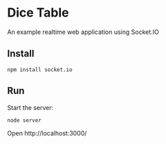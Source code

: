 Dice Table
==========

An example realtime web application using Socket.IO

## Install

```
npm install socket.io
```

## Run

Start the server:

```
node server
```

Open http://localhost:3000/
